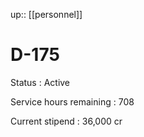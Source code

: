 ---
---
up:: [[personnel]]

# D-175

Status
: Active

Service hours remaining
: 708

Current stipend
: 36,000 cr

